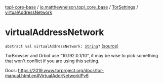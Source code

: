 [topl-core-base](../../index.md) / [io.matthewnelson.topl_core_base](../index.md) / [TorSettings](index.md) / [virtualAddressNetwork](./virtual-address-network.md)

# virtualAddressNetwork

`abstract val virtualAddressNetwork: `[`String`](https://kotlinlang.org/api/latest/jvm/stdlib/kotlin/-string/index.html)`?` [(source)](https://github.com/05nelsonm/TorOnionProxyLibrary-Android/blob/master/topl-core-base/src/main/java/io/matthewnelson/topl_core_base/TorSettings.kt#L515)

TorBrowser and Orbot use "10.192.0.1/10", it may be wise to pick something
that won't conflict if you are using this setting.

Docs: https://2019.www.torproject.org/docs/tor-manual.html.en#VirtualAddrNetworkIPv6

